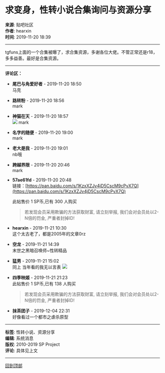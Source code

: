 # 求变身，性转小说合集询问与资源分享

**来源**: 贴吧社区  
**作者**: hearxin  
**时间**: 2019-11-20 18:39  

---

tgfuns上面的一个合集被曝了，求合集资源，多谢各位大佬。不管正常还是r18，多多益善。最好是合集资源。

---

**评论区：**

- **尾巴与角爱好者** - 2019-11-20 18:50  
  马克
- **路转粉** - 2019-11-20 18:56  
  mark
- **神猫在天** - 2019-11-20 18:57  
  ![](images/post/smile/smallface/face101.jpg) mark
- **名字的随便** - 2019-11-20 19:00  
  mark
- **老大是我** - 2019-11-20 19:01  
  nb哦
- **跨越界限** - 2019-11-20 20:46  
  mark
- **57ae61fd** - 2019-11-20 20:48  
  链接：[https://pan.baidu.com/s/1KzxXZJv4jD5CscM9cPvX7Q](https://pan.baidu.com/s/1KzxXZJv4jD5CscM9cPvX7Q)
  
  此帖售价 1 SP币,已有 300 人购买  
  > 若发现会员采用欺骗的方法获取财富, 请立刻举报, 我们会对会员处以2-N倍的罚金, 严重者封掉ID!
  
- **hearxin** - 2019-11-21 10:30  
  这个太古老了，都是2005年的文章0rz
- **空龙** - 2019-11-21 14:39  
  末世之黑暗召唤师~性转精品
- **猛男** - 2019-11-21 15:02  
  同上 当年看的我无以言表 ![](images/post/smile/smallface/face108.jpg)
- **四季映姬** - 2019-11-21 21:23  
  此帖售价 1 SP币,已有 138 人购买  
  > 若发现会员采用欺骗的方法获取财富, 请立刻举报, 我们会对会员处以2-N倍的罚金, 严重者封掉ID!
  
- **抹茶团子** - 2019-12-04 22:31  
  好像看过一个都市之虐杀原型

---

**标签**: 性转小说、资源分享  
**编辑**: 系统消息  
**版权**: 2010-2019 SP Project  
**评论**: 具体见上文

---

[回到顶部](#求变身，性转小说合集询问与资源分享)
<!-- tcd_original_link https://level-plus.net/simple/index.php?t668891.html -->

